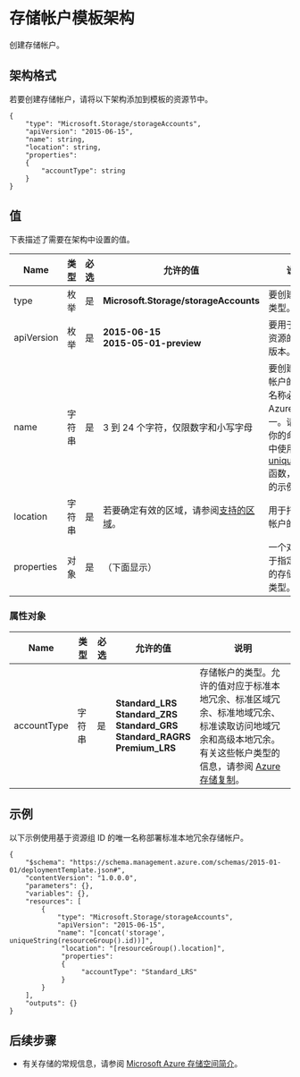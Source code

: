 <properties
   pageTitle="用于存储的资源管理器模板 | Microsoft Azure"
   description="介绍用于通过模板部署存储帐户的资源管理器架构。"
   services="azure-resource-manager,storage"
   documentationCenter="na"
   authors="tfitzmac"
   manager="wpickett"
   editor=""/>

<tags
   ms.service="azure-resource-manager"
   ms.date="01/04/2016"
   wacn.date="02/26/2016"/>

# 存储帐户模板架构

创建存储帐户。

## 架构格式

若要创建存储帐户，请将以下架构添加到模板的资源节中。

    {
        "type": "Microsoft.Storage/storageAccounts",
        "apiVersion": "2015-06-15",
        "name": string,
        "location": string,
        "properties": 
        {
        	"accountType": string
        }
    }

## 值

下表描述了需要在架构中设置的值。

| Name | 类型 | 必选 | 允许的值 | 说明 |
| ---- | ---- | -------- | ---------------- | ----------- |
| type | 枚举 | 是 | **Microsoft.Storage/storageAccounts** | 要创建的资源类型。 |
| apiVersion | 枚举 | 是 | **2015-06-15** <br /> **2015-05-01-preview** | 要用于创建该资源的 API 版本。 | 
| name | 字符串 | 是 | 3 到 24 个字符，仅限数字和小写字母 | 要创建的存储帐户的名称该名称必须在全 Azure 中唯一。请考虑在你的命名约定中使用 [uniqueString](/documentation/articles/resource-group-template-functions#uniquestring) 函数，如下面的示例所示。 |
| location | 字符串 | 是 | 若要确定有效的区域，请参阅[支持的区域](/documentation/articles/resource-manager-supported-services#supported-regions)。 | 用于托管存储帐户的区域。 |
| properties | 对象 | 是 | （下面显示） | 一个对象，用于指定要创建的存储帐户的类型。

### 属性对象

| Name | 类型 | 必选 | 允许的值 | 说明 |
| ---- | ---- | -------- | ---------------- | ----------- |
| accountType | 字符串 | 是 | **Standard\_LRS**<br />**Standard\_ZRS**<br />**Standard\_GRS**<br />**Standard\_RAGRS**<br />**Premium\_LRS** | 存储帐户的类型。允许的值对应于标准本地冗余、标准区域冗余、标准地域冗余、标准读取访问地域冗余和高级本地冗余。有关这些帐户类型的信息，请参阅 [Azure 存储复制](/documentation/articles/storage-redundancy)。 |

	
## 示例

以下示例使用基于资源组 ID 的唯一名称部署标准本地冗余存储帐户。

    {
        "$schema": "https://schema.management.azure.com/schemas/2015-01-01/deploymentTemplate.json#",
        "contentVersion": "1.0.0.0",
        "parameters": {},
        "variables": {},
        "resources": [
            {
                "type": "Microsoft.Storage/storageAccounts",
                "apiVersion": "2015-06-15",
                "name": "[concat('storage', uniqueString(resourceGroup().id))]",
		         "location": "[resourceGroup().location]",
        	     "properties": 
        	     {
        		      "accountType": "Standard_LRS"
        	     }
	        }
	    ],
	    "outputs": {}
    }

## 后续步骤

- 有关存储的常规信息，请参阅 [Microsoft Azure 存储空间简介](/documentation/articles/storage-introduction)。

<!---HONumber=Mooncake_0215_2016-->